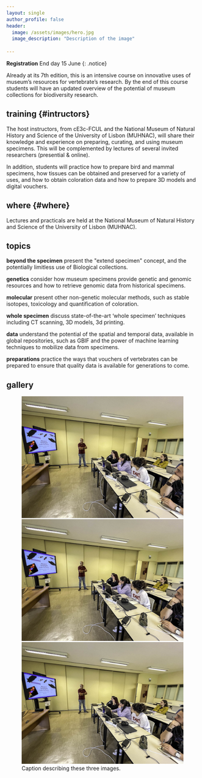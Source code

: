 ```yaml
---
layout: single
author_profile: false
header:
  image: /assets/images/hero.jpg
  image_description: "Description of the image"

---
```


**Registration** End day 15 June
{: .notice}


Already at its 7th edition, this is an intensive course on innovative uses of museum’s resources for vertebrate’s research. By the end of this course students will have an updated overview of the potential of museum collections for biodiversity research.

## training {#intructors}

The host instructors, from cE3c-FCUL and the National Museum of Natural History and Science of the University of Lisbon (MUHNAC), will share their knowledge and experience on preparing, curating, and using museum specimens. This will be complemented by lectures of several invited researchers (presential & online).

In addition, students will practice how to prepare bird and mammal specimens, how tissues can be obtained and preserved for a variety of uses, and how to obtain coloration data and how to prepare 3D models and digital vouchers.

## where {#where}

Lectures and practicals are held at the National Museum of Natural History and Science of the University of Lisbon (MUHNAC).

## topics

**beyond the specimen**
present the "extend specimen" concept, and the potentially limitless use of Biological collections.

**genetics**
consider how museum specimens provide genetic and genomic resources and how to retrieve genomic data from historical specimens.

**molecular**
present other non-genetic molecular methods, such as stable isotopes, toxicology and quantification of coloration.

**whole specimen**
discuss state-of-the-art ‘whole specimen’ techniques including CT scanning, 3D models, 3d printing.

**data**
understand the potential of the spatial and temporal data, available in global repositories, such as GBIF and the power of machine learning techniques to mobilize data from specimens.

**preparations**
practice the ways that vouchers of vertebrates can be prepared to ensure that quality data is available for generations to come.

## gallery


<figure class="third">
	<img src="/assets/images/gallery/2024-Museum-Course-1.jpg">
	<img src="/assets/images/gallery/2024-Museum-Course-1.jpg">
	<img src="/assets/images/gallery/2024-Museum-Course-1.jpg">
	<figcaption>Caption describing these three images.</figcaption>
</figure>


